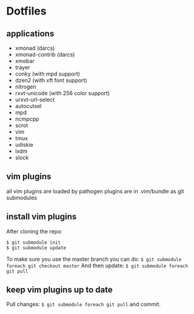 Dotfiles
========

applications
------------
* xmonad (darcs)
* xmonad-contrib (darcs)
* xmobar
* trayer
* conky (with mpd support)
* dzen2 (with xft font support)
* nitrogen
* rxvt-unicode (with 256 color support)
* urxvt-url-select
* autocutsel
* mpd
* ncmpcpp
* scrot
* vim
* tmux
* udiskie
* lxdm
* slock


vim plugins
-----------
all vim plugins are loaded by pathogen
plugins are in .vim/bundle as git submodules

install vim plugins
-------------------
After cloning the repo:

```
$ git submodule init
$ git submodule update
```
To make sure you use the master branch you can do:
`$ git submodule foreach git checkout master`
And then update: `$ git submodule foreach git pull`

keep vim plugins up to date
---------------------------
Pull changes: `$ git submodule foreach git pull` and commit.
